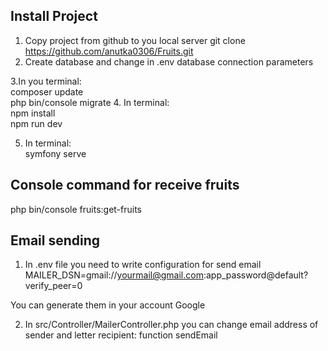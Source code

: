
## Install Project

1. Copy project from github to you local server
git clone https://github.com/anutka0306/Fruits.git
2. Create database and change in .env database connection parameters
   
3.In you terminal:<br>
composer update<br>
php bin/console migrate
4. In terminal:<br>
npm install<br>
npm run dev

5. In terminal:<br>
   symfony serve

## Console command for receive fruits
php bin/console fruits:get-fruits

## Email sending
1. In .env file you need to write configuration for send email
MAILER_DSN=gmail://yourmail@gmail.com:app_password@default?verify_peer=0

You can generate them in your account Google
   
2. In src/Controller/MailerController.php you can change email address of sender and letter recipient: function sendEmail

   